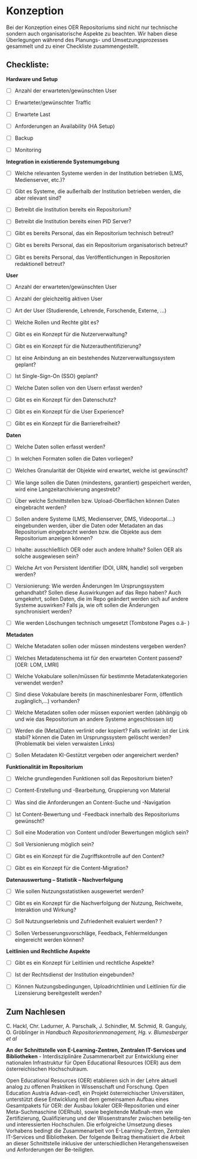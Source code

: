 # Konzeption

Bei der Konzeption eines OER Repositoriums sind nicht nur technische sondern auch organisatorische Aspekte zu beachten. Wir haben diese Überlegungen während des Planungs- und Umsetzungsprozesses gesammelt und zu einer Checkliste zusammengestellt. 

## Checkliste: 


**Hardware und Setup**

- [ ] Anzahl der erwarteten/gewünschten User
- [ ] Erwarteter/gewünschter Traffic
- [ ] Erwartete Last
- [ ] Anforderungen an Availability (HA Setup)
- [ ] Backup
- [ ] Monitoring


**Integration in existierende Systemumgebung**

- [ ] Welche relevanten Systeme werden in der Institution betrieben (LMS, Medienserver, etc.)?
- [ ] Gibt es Systeme, die außerhalb der Institution betrieben werden, die aber relevant sind?
- [ ] Betreibt die Institution bereits ein Repositorium?
- [ ] Betreibt die Institution bereits einen PID Server?
- [ ] Gibt es bereits Personal, das ein Repositorium technisch betreut?
- [ ] Gibt es bereits Personal, das ein Repositorium organisatorisch betreut?
- [ ] Gibt es bereits Personal, das Veröffentlichungen in Repositorien redaktionell betreut?


**User**

- [ ] Anzahl der erwarteten/gewünschten User
- [ ] Anzahl der gleichzeitig aktiven User
- [ ] Art der User (Studierende, Lehrende, Forschende, Externe, ...)
- [ ] Welche Rollen und Rechte gibt es?
- [ ] Gibt es ein Konzept für die Nutzerverwaltung?
- [ ] Gibt es ein Konzept für die Nutzerauthentifizierung?
- [ ] Ist eine Anbindung an ein bestehendes Nutzerverwaltungssystem geplant?
- [ ] Ist Single-Sign-On (SSO) geplant?
- [ ] Welche Daten sollen von den Usern erfasst werden?
- [ ] Gibt es ein Konzept für den Datenschutz?
- [ ] Gibt es ein Konzept für die User Experience?
- [ ] Gibt es ein Konzept für die Barrierefreiheit?


**Daten**

- [ ] Welche Daten sollen erfasst werden?
- [ ] In welchen Formaten sollen die Daten vorliegen?
- [ ] Welches Granularität der Objekte wird erwartet, welche ist gewünscht?
- [ ] Wie lange sollen die Daten (mindestens, garantiert) gespeichert werden, wird eine Langzeitarchivierung angestrebt?
- [ ] Über welche Schnittstellen bzw. Upload-Oberflächen können Daten eingebracht werden?
- [ ] Sollen andere Systeme (LMS, Medienserver, DMS, Videoportal….) eingebunden werden, über die Daten oder Metadaten an das Repositorium eingebracht werden bzw. die Objekte aus dem Repositorium anzeigen können?
- [ ] Inhalte: ausschließlich OER oder auch andere Inhalte? Sollen OER als solche ausgewiesen sein?
- [ ] Welche Art von Persistent Identifier (DOI, URN, handle) soll vergeben werden?
- [ ] Versionierung: Wie werden Änderungen Im Ursprungssystem gehandhabt? Sollen diese  Auswirkungen auf das Repo haben? Auch umgekehrt, sollen Daten, die im  Repo geändert werden sich auf andere Systeme auswirken? Falls ja, wie  oft sollen die Änderungen synchronisiert werden?
- [ ] Wie werden Löschungen technisch umgesetzt (Tombstone Pages o.ä- ) 



**Metadaten**

- [ ] Welche Metadaten sollen oder müssen mindestens vergeben werden?
- [ ] Welches Metadatenschema ist für den erwarteten Content passend? [OER: LOM, LMRI]
- [ ] Welche Vokabulare sollen/müssen für bestimmte Metadatenkategorien verwendet werden?
- [ ] Sind diese Vokabulare bereits (in maschinenlesbarer Form, öffentlich zugänglich,…) vorhanden?
- [ ] Welche Metadaten sollen oder müssen exponiert werden (abhängig ob und wie das Repositorium an andere Systeme angeschlossen ist)
- [ ] Werden die (Meta)Daten verlinkt oder kopiert? Falls verlinkt: ist der Link stabil? können die Daten im Ursprungssystem  gelöscht werden? (Problematik bei vielen verwaisten Links)
- [ ] Sollen Metadaten KI-Gestützt vergeben oder angereichert werden? 


**Funktionalität im Repositorium**

- [ ] Welche grundlegenden Funktionen soll das Repositorium bieten?
- [ ] Content-Erstellung und -Bearbeitung, Gruppierung von Material
- [ ] Was sind die Anforderungen an Content-Suche und -Navigation
- [ ] Ist Content-Bewertung und -Feedback innerhalb des Repositoriums gewünscht? 
- [ ] Soll eine Moderation von Content und/oder Bewertungen möglich sein? 
- [ ] Soll Versionierung möglich sein?
- [ ] Gibt es ein Konzept für die Zugriffskontrolle auf den Content?
- [ ] Gibt es ein Konzept für die Content-Migration?



**Datenauswertung – Statistik – Nachverfolgung**

- [ ] Wie sollen Nutzungsstatistiken ausgewertet werden?
- [ ] Gibt es ein Konzept für die Nachverfolgung der Nutzung, Reichweite, Interaktion und Wirkung? 
- [ ] Soll Nutzungserlebnis und Zufriedenheit evaluiert werden? ?
- [ ] Sollen Verbesserungsvorschläge, Feedback, Fehlermeldungen eingereicht werden können?


**Leitlinien und Rechtliche Aspekte**

- [ ] Gibt es ein Konzept für Leitlinien und rechtliche Aspekte?
- [ ] Ist der Rechtsdienst der Institution eingebunden? 
- [ ] Können Nutzungsbedingungen, Uploadrichtlinien und Leitlinien für die Lizensierung bereitgestellt werden? 


## Zum Nachlesen

C. Hackl, Chr. Ladurner, A. Parschalk, J. Schindler, M. Schmid, R. Ganguly, O. Gröblinger in *Handbuch Repositorienmanagement, Hg. v. Blumesberger et al*

**An der Schnittstelle von E-Learning-Zentren, Zentralen IT-Services und Bibliotheken** - 
Interdisziplinäre Zusammenarbeit zur Entwicklung einer nationalen Infrastruktur für Open Educational Resources (OER) aus dem österreichischen Hochschulraum. 

Open Educational Resources (OER) etablieren sich in der Lehre aktuell analog zu offenen Praktiken in Wissenschaft und Forschung. Open Education Austria Advan-ced1, ein Projekt österreichischer Universitäten, unterstützt diese Entwicklung mit dem gemeinsamen Aufbau eines Gesamtpakets für OER: der Ausbau lokaler OER-Repositorien und einer Meta-Suchmaschine (OERhub), sowie begleitende Maßnah-men wie Zertifizierung, Qualifizierung und der Wissenstransfer zwischen beteilig-ten und interessierten Hochschulen. Die erfolgreiche Umsetzung dieses Vorhabens bedingt die Zusammenarbeit von E-Learning-Zentren, Zentralen IT-Services und Bibliotheken. Der folgende Beitrag thematisiert die Arbeit an dieser Schnittstelle inklusive der unterschiedlichen Herangehensweisen und Anforderungen der Be-teiligten.
